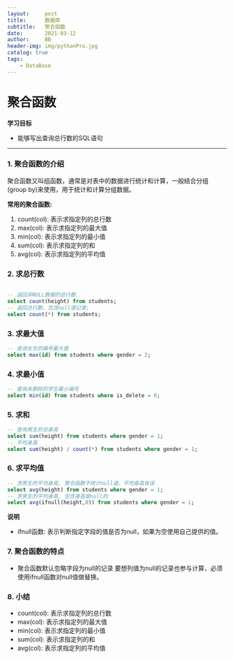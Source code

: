```yaml
---
layout:     post
title:      数据库
subtitle:   聚合函数
date:       2021-03-12
author:     BB
header-img: img/pythonPro.jpg
catalog: true
tags:
    - DataBase
---
```




聚合函数
==============
**学习目标**

* 能够写出查询总行数的SQL语句

---

### 1. 聚合函数的介绍

聚合函数又叫组函数，通常是对表中的数据进行统计和计算，一般结合分组(group by)来使用，用于统计和计算分组数据。

**常用的聚合函数:**

1. count(col): 表示求指定列的总行数
2. max(col): 表示求指定列的最大值
3. min(col): 表示求指定列的最小值
4. sum(col): 表示求指定列的和
5. avg(col): 表示求指定列的平均值


### 2. 求总行数

```sql

-- 返回非NULL数据的总行数.
select count(height) from students; 
-- 返回总行数，包含null值记录;
select count(*) from students;   
```

### 3. 求最大值

```sql
-- 查询女生的编号最大值
select max(id) from students where gender = 2;
```

### 4. 求最小值

```sql
-- 查询未删除的学生最小编号
select min(id) from students where is_delete = 0;
```

### 5. 求和

```sql
-- 查询男生的总身高
select sum(height) from students where gender = 1;
-- 平均身高
select sum(height) / count(*) from students where gender = 1;
```

### 6. 求平均值

```sql
-- 求男生的平均身高, 聚合函数不统计null值，平均身高有误
select avg(height) from students where gender = 1;
-- 求男生的平均身高, 包含身高是null的
select avg(ifnull(height,0)) from students where gender = 1;

```

**说明**

* ifnull函数: 表示判断指定字段的值是否为null，如果为空使用自己提供的值。


### 7. 聚合函数的特点

* 聚合函数默认忽略字段为null的记录 要想列值为null的记录也参与计算，必须使用ifnull函数对null值做替换。

### 8. 小结

* count(col): 表示求指定列的总行数
* max(col): 表示求指定列的最大值
* min(col): 表示求指定列的最小值
* sum(col): 表示求指定列的和
* avg(col): 表示求指定列的平均值



